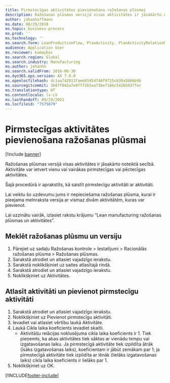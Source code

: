 ```yaml
---
title: Pirmstecīgas aktivitātes pievienošana ražošanas plūsmai
description: Ražošanas plūsmas versijā visas aktivitātes ir jāsakārto noteiktā secībā.
author: johanhoffmann
ms.date: 08/29/2018
ms.topic: business-process
ms.prod: ''
ms.technology: ''
ms.search.form: LeanProductionFlow, PlanActivity, PlanActivityRelationNew, PlanActivityLookup
audience: Application User
ms.reviewer: kamaybac
ms.search.region: Global
ms.search.industry: Manufacturing
ms.author: johanho
ms.search.validFrom: 2016-06-30
ms.dyn365.ops.version: AX 7.0.0
ms.openlocfilehash: dc1aa742013faeeb545d746f9715c639a5b66b9b
ms.sourcegitcommit: 3b87f042a7e97f72b5aa73bef186c5426b937fec
ms.translationtype: HT
ms.contentlocale: lv-LV
ms.lasthandoff: 09/29/2021
ms.locfileid: "7575079"
---
```

# <a name="add-a-predecessor-to-a-production-flow-activity"></a>Pirmstecīgas aktivitātes pievienošana ražošanas plūsmai

[!include [banner](../../includes/banner.md)]

Ražošanas plūsmas versijā visas aktivitātes ir jāsakārto noteiktā secībā. Aktivitāte var ietvert vienu vai vairākas pirmstecīgas vai pēctecīgas aktivitātes. 

Šajā procedūrā ir aprakstīts, kā saistīt pirmstecīgu aktivitāti ar aktivitāti. 

Lai veiktu šo uzdevumu jums ir nepieciešama ražošanas plūsma, kurai ir pieejama melnraksta versija ar vismaz divām aktivitātēm, kuras var pievienot. 

Lai uzzinātu vairāk, izlasiet rakstu krājumu “Lean manufacturing ražošanas plūsmas un aktivitātes”.


## <a name="find-the-production-flow-and-version"></a>Meklēt ražošanas plūsmu un versiju
1. Pārejiet uz sadaļu Ražošanas kontrole > Iestatījumi > Racionālās ražošanas plūsma > Ražošanas plūsmas.
2. Sarakstā atrodiet un atlasiet vajadzīgo ierakstu.
3. Sarakstā noklikšķiniet uz saites atlasītajā rindā.
4. Sarakstā atrodiet un atlasiet vajadzīgo ierakstu.
5. Noklikšķiniet uz Aktivitātes.

## <a name="select-an-activity-and-add-a-predecessor"></a>Atlasīt aktivitāti un pievienot pirmstecīgu aktivitāti
1. Sarakstā atrodiet un atlasiet vajadzīgo ierakstu.
2. Noklikšķiniet uz Pievienot pirmstecīgu aktivitāti.
3. Ievadiet vai atlasiet vērtību laukā Aktivitāte.
4. Laukā Cikla laika koeficients ievadiet skaitli.
    * Aktivitāšu relācijas noklusējuma cikla laika koeficients ir 1. Tiek pieņemts, ka abas aktivitātes tiek sāktas ar vienādu tempu vai izgatavošanas laiku. Ja pirmstecīgā aktivitāte tiek izpildīta ātrāk (īsāks izgatavošanas laiks), koeficientam ir jābūt zemākam par 1; ja pirmstecīgā aktivitāte tiek izpildīta ar lēnāk (lielāks izgatavošanas laiks) cikla laika koeficients ir lielāks par 1.  
5. Noklikšķiniet uz OK.



[!INCLUDE[footer-include](../../../includes/footer-banner.md)]